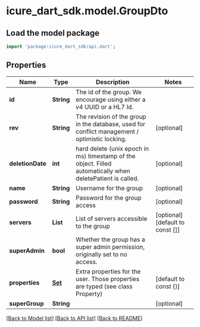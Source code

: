# icure_dart_sdk.model.GroupDto

## Load the model package
```dart
import 'package:icure_dart_sdk/api.dart';
```

## Properties
Name | Type | Description | Notes
------------ | ------------- | ------------- | -------------
**id** | **String** | The id of the group. We encourage using either a v4 UUID or a HL7 Id. | 
**rev** | **String** | The revision of the group in the database, used for conflict management / optimistic locking. | [optional] 
**deletionDate** | **int** | hard delete (unix epoch in ms) timestamp of the object. Filled automatically when deletePatient is called. | [optional] 
**name** | **String** | Username for the group | [optional] 
**password** | **String** | Password for the group access | [optional] 
**servers** | **List<String>** | List of servers accessible to the group | [optional] [default to const []]
**superAdmin** | **bool** | Whether the group has a super admin permission, originally set to no access. | 
**properties** | [**Set<PropertyStubDto>**](PropertyStubDto.md) | Extra properties for the user. Those properties are typed (see class Property) | [default to const {}]
**superGroup** | **String** |  | [optional] 

[[Back to Model list]](../README.md#documentation-for-models) [[Back to API list]](../README.md#documentation-for-api-endpoints) [[Back to README]](../README.md)


